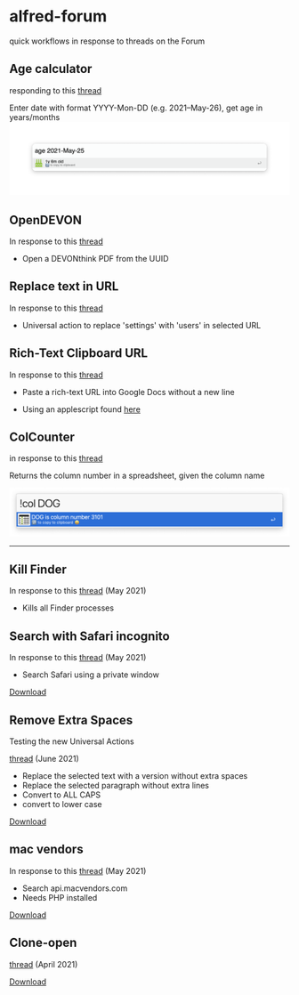 # alfred-forum
 quick workflows in response to threads on the Forum




## Age calculator
responding to this [thread](https://www.alfredforum.com/topic/16938-age-calculator/)

Enter date with format YYYY-Mon-DD (e.g. 2021–May-26), get age in years/months
![AgeCalc](images/AgeCalculator.png)


## OpenDEVON
In response to this [thread](
https://www.alfredforum.com/topic/17043-problems-opening-devonthink-urls-with-alfred/)

- Open a DEVONthink PDF from the UUID


## Replace text in URL
In response to this [thread](https://www.alfredforum.com/topic/17654-workflow-to-replace-a-portion-of-copied-text/)

- Universal action to replace 'settings' with 'users' in selected URL

## Rich-Text Clipboard URL
In response to this [thread](https://www.alfredforum.com/topic/17972-how-to-format-a-link-text-url-so-that-it-does-not-paste-with-an-extra-new-line-at-the-end/)

- Paste a rich-text URL into Google Docs without a new line

- Using an applescript found [here](https://forum.latenightsw.com/t/how-do-i-set-clipboard-pasteboard-to-both-rich-text-rtf-and-plain-text/1189)

## ColCounter
in response to this [thread](https://www.alfredforum.com/topic/18096-find-column-number-in-excelsheetsnumbers/#comment-93552)

Returns the column number in a spreadsheet, given the column name


![ColCounter](images/ColCounter.png)


---------


## Kill Finder

In response to this [thread](https://www.alfredforum.com/topic/16869-little-finder-restart-keystroke/) (May 2021)

- Kills all Finder processes 




## Search with Safari incognito
In response to this [thread](https://www.alfredforum.com/topic/16866-need-help-with-safari-workflow-web-search-in-private-window/?do=findComment&comment=86593) (May 2021)

- Search Safari using a private window

[Download](https://github.com/giovannicoppola/alfred-forum/raw/main/Search%20with%20Safari%20(private%20window).alfredworkflow)


## Remove Extra Spaces
Testing the new Universal Actions 

[thread](https://www.alfredforum.com/topic/17056-alfred-45-beta-take-a-first-look-at-universal-actions/?do=findComment&comment=87612) (June 2021)


- Replace the selected text with a version without extra spaces
- Replace the selected paragraph without extra lines
- Convert to ALL CAPS
- convert to lower case

[Download](https://github.com/giovannicoppola/alfred-forum/raw/main/Remove%20Extra%20Spaces.alfredworkflow)


## mac vendors
In response to this [thread](https://www.alfredforum.com/topic/16856-macvendorscom-in-alfred-workflow/) (May 2021)

- Search api.macvendors.com
- Needs PHP installed

[Download](https://github.com/giovannicoppola/alfred-forum/raw/main/MAC.alfredworkflow)


## Clone-open
[thread](https://www.alfredforum.com/topic/5914-file-action-duplicate/?do=findComment&comment=85906) (April 2021)

[Download](https://github.com/giovannicoppola/alfred-forum/raw/main/Clone-Open_0-2.alfredworkflow)


